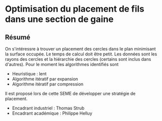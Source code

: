 Optimisation du placement de fils dans une section de gaine
===========================================================

Résumé
------

On s'intéressre à trouver un placement des cercles dans le plan minimisant la
surface occupée. Le temps de calcul doit être petit.  Les données sont les
rayons des cercles et la hiérarchie des cercles (certains sont inclus dans
d'autres). Pour le moment les algorithmes identifiés sont
 - Heuristique : lent
 - Algorithme itératif par expansion
 - Algorithme itératif par compression

Il est proposé lors de cette SEME de développer une stratégie de placement.

 - Encadrant industriel : Thomas Strub
 - Encadrant académique : Philippe Helluy
